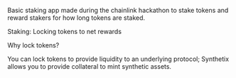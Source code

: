 Basic staking app made during the chainlink hackathon to stake tokens and reward stakers for how long tokens are staked.

Staking: Locking tokens to net rewards

Why lock tokens?

You can lock tokens to provide liquidity to an underlying protocol; Synthetix allows you to provide collateral to mint synthetic assets.
